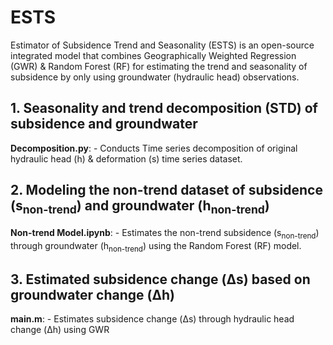 # ESTS
Estimator of Subsidence Trend and Seasonality (ESTS) is an open-source integrated model that combines Geographically Weighted Regression (GWR) & Random Forest (RF) for estimating the trend and seasonality of subsidence by only using groundwater (hydraulic head) observations.

## 1. Seasonality and trend decomposition (STD) of subsidence and groundwater
**Decomposition.py**: - Conducts Time series decomposition of original hydraulic head (h) & deformation (s) time series dataset.

## 2. Modeling the non-trend dataset of subsidence (s<sub>non-trend</sub>) and groundwater (h<sub>non-trend</sub>)
**Non-trend Model.ipynb**: -  Estimates the non-trend subsidence (s<sub>non-trend</sub>) through groundwater (h<sub>non-trend</sub>) using the Random Forest (RF) model.

## 3. Estimated subsidence change (&Delta;s) based on groundwater change (&Delta;h)
**main.m**: - Estimates subsidence change (&Delta;s) through hydraulic head change (&Delta;h) using GWR
